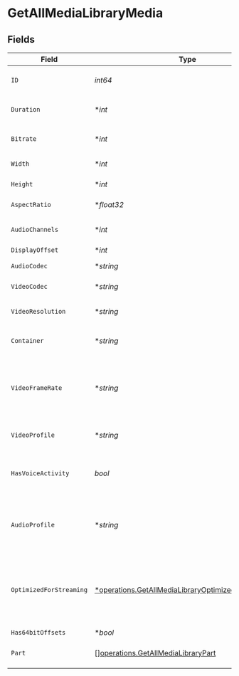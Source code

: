 # GetAllMediaLibraryMedia


## Fields

| Field                                                                                                                     | Type                                                                                                                      | Required                                                                                                                  | Description                                                                                                               | Example                                                                                                                   |
| ------------------------------------------------------------------------------------------------------------------------- | ------------------------------------------------------------------------------------------------------------------------- | ------------------------------------------------------------------------------------------------------------------------- | ------------------------------------------------------------------------------------------------------------------------- | ------------------------------------------------------------------------------------------------------------------------- |
| `ID`                                                                                                                      | *int64*                                                                                                                   | :heavy_check_mark:                                                                                                        | Unique media identifier.                                                                                                  | 387322                                                                                                                    |
| `Duration`                                                                                                                | **int*                                                                                                                    | :heavy_minus_sign:                                                                                                        | Duration of the media in milliseconds.                                                                                    | 9610350                                                                                                                   |
| `Bitrate`                                                                                                                 | **int*                                                                                                                    | :heavy_minus_sign:                                                                                                        | Bitrate in bits per second.                                                                                               | 25512                                                                                                                     |
| `Width`                                                                                                                   | **int*                                                                                                                    | :heavy_minus_sign:                                                                                                        | Video width in pixels.                                                                                                    | 3840                                                                                                                      |
| `Height`                                                                                                                  | **int*                                                                                                                    | :heavy_minus_sign:                                                                                                        | Video height in pixels.                                                                                                   | 1602                                                                                                                      |
| `AspectRatio`                                                                                                             | **float32*                                                                                                                | :heavy_minus_sign:                                                                                                        | Aspect ratio of the video.                                                                                                | 2.35                                                                                                                      |
| `AudioChannels`                                                                                                           | **int*                                                                                                                    | :heavy_minus_sign:                                                                                                        | Number of audio channels.                                                                                                 | 6                                                                                                                         |
| `DisplayOffset`                                                                                                           | **int*                                                                                                                    | :heavy_minus_sign:                                                                                                        | N/A                                                                                                                       | 50                                                                                                                        |
| `AudioCodec`                                                                                                              | **string*                                                                                                                 | :heavy_minus_sign:                                                                                                        | Audio codec used.                                                                                                         | eac3                                                                                                                      |
| `VideoCodec`                                                                                                              | **string*                                                                                                                 | :heavy_minus_sign:                                                                                                        | Video codec used.                                                                                                         | hevc                                                                                                                      |
| `VideoResolution`                                                                                                         | **string*                                                                                                                 | :heavy_minus_sign:                                                                                                        | Video resolution (e.g., 4k).                                                                                              | 4k                                                                                                                        |
| `Container`                                                                                                               | **string*                                                                                                                 | :heavy_minus_sign:                                                                                                        | File container type.                                                                                                      | mkv                                                                                                                       |
| `VideoFrameRate`                                                                                                          | **string*                                                                                                                 | :heavy_minus_sign:                                                                                                        | Frame rate of the video. Values found include NTSC, PAL, 24p<br/>                                                         | 24p                                                                                                                       |
| `VideoProfile`                                                                                                            | **string*                                                                                                                 | :heavy_minus_sign:                                                                                                        | Video profile (e.g., main 10).                                                                                            | main 10                                                                                                                   |
| `HasVoiceActivity`                                                                                                        | *bool*                                                                                                                    | :heavy_check_mark:                                                                                                        | Indicates whether voice activity is detected.                                                                             | false                                                                                                                     |
| `AudioProfile`                                                                                                            | **string*                                                                                                                 | :heavy_minus_sign:                                                                                                        | The audio profile used for the media (e.g., DTS, Dolby Digital, etc.).                                                    | dts                                                                                                                       |
| `OptimizedForStreaming`                                                                                                   | [*operations.GetAllMediaLibraryOptimizedForStreaming](../../models/operations/getallmedialibraryoptimizedforstreaming.md) | :heavy_minus_sign:                                                                                                        | Has this media been optimized for streaming. NOTE: This can be 0, 1, false or true                                        |                                                                                                                           |
| `Has64bitOffsets`                                                                                                         | **bool*                                                                                                                   | :heavy_minus_sign:                                                                                                        | N/A                                                                                                                       | false                                                                                                                     |
| `Part`                                                                                                                    | [][operations.GetAllMediaLibraryPart](../../models/operations/getallmedialibrarypart.md)                                  | :heavy_check_mark:                                                                                                        | An array of parts for this media item.                                                                                    |                                                                                                                           |